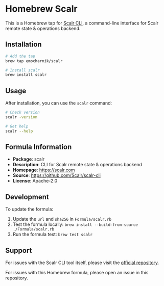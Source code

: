# Homebrew Scalr

This is a Homebrew tap for [Scalr CLI](https://github.com/Scalr/scalr-cli), a command-line interface for Scalr remote state & operations backend.

## Installation

```bash
# Add the tap
brew tap emocharnik/scalr

# Install scalr
brew install scalr
```

## Usage

After installation, you can use the `scalr` command:

```bash
# Check version
scalr -version

# Get help
scalr --help
```

## Formula Information

- **Package**: scalr
- **Description**: CLI for Scalr remote state & operations backend
- **Homepage**: https://scalr.com
- **Source**: https://github.com/Scalr/scalr-cli
- **License**: Apache-2.0

## Development

To update the formula:

1. Update the `url` and `sha256` in `Formula/scalr.rb`
2. Test the formula locally: `brew install --build-from-source ./Formula/scalr.rb`
3. Run the formula test: `brew test scalr`

## Support

For issues with the Scalr CLI tool itself, please visit the [official repository](https://github.com/Scalr/scalr-cli).

For issues with this Homebrew formula, please open an issue in this repository. 